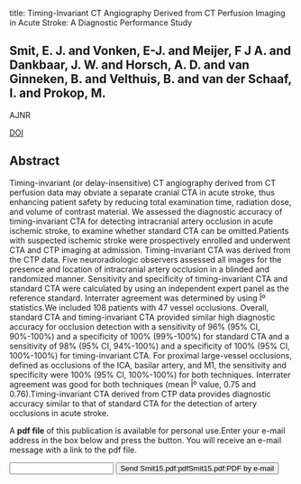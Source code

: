 title: Timing-Invariant CT Angiography Derived from CT Perfusion Imaging in Acute Stroke: A Diagnostic Performance Study

## Smit, E. J. and Vonken, E-J. and Meijer, F J A. and Dankbaar, J. W. and Horsch, A. D. and van Ginneken, B. and Velthuis, B. and van der Schaaf, I. and Prokop, M.
AJNR

<a href="https://doi.org/10.3174/ajnr.A4376">DOI</a>

## Abstract
Timing-invariant (or delay-insensitive) CT angiography derived from CT perfusion data may obviate a separate cranial CTA in acute stroke, thus enhancing patient safety by reducing total examination time, radiation dose, and volume of contrast material. We assessed the diagnostic accuracy of timing-invariant CTA for detecting intracranial artery occlusion in acute ischemic stroke, to examine whether standard CTA can be omitted.Patients with suspected ischemic stroke were prospectively enrolled and underwent CTA and CTP imaging at admission. Timing-invariant CTA was derived from the CTP data. Five neuroradiologic observers assessed all images for the presence and location of intracranial artery occlusion in a blinded and randomized manner. Sensitivity and specificity of timing-invariant CTA and standard CTA were calculated by using an independent expert panel as the reference standard. Interrater agreement was determined by using Îº statistics.We included 108 patients with 47 vessel occlusions. Overall, standard CTA and timing-invariant CTA provided similar high diagnostic accuracy for occlusion detection with a sensitivity of 96% (95% CI, 90%-100%) and a specificity of 100% (99%-100%) for standard CTA and a sensitivity of 98% (95% CI, 94%-100%) and a specificity of 100% (95% CI, 100%-100%) for timing-invariant CTA. For proximal large-vessel occlusions, defined as occlusions of the ICA, basilar artery, and M1, the sensitivity and specificity were 100% (95% CI, 100%-100%) for both techniques. Interrater agreement was good for both techniques (mean Îº value, 0.75 and 0.76).Timing-invariant CTA derived from CTP data provides diagnostic accuracy similar to that of standard CTA for the detection of artery occlusions in acute stroke.

A <b>pdf file</b> of this publication is available for personal use.Enter your e-mail address in the box below and press the button. You will receive an e-mail message with a link to the pdf file.
<form action="sender.php">  <input type="text" name="email">  <input type="submit" value="Send Smit15.pdf:pdfSmit15.pdf:PDF by e-mail"></form>